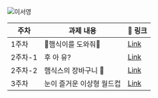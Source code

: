 ![이서영](https://user-images.githubusercontent.com/22493971/160269934-c6088047-fa0b-4600-9960-8636983fb9bf.png)

| 주차  | 과제 내용 |  🔗 링크  | 
|---|---|---|
| 1주차  | 🍔햄식이를 도와줘🍔  | [Link](https://github.com/THE-SOPT-WEB/leeSeoYeong/pull/1)  | 
| 2주차-1  | 후 아 유? | [Link](https://github.com/THE-SOPT-WEB/leeSeoYeong/pull/2)  | 
| 2주차-2 | 햄식스의 장바구니 🛒 | [Link](https://github.com/THE-SOPT-WEB/leeSeoYeong/pull/3)  | 
| 3주차 | 눈이 즐거운 이상형 월드컵 | [Link](https://github.com/THE-SOPT-WEB/leeSeoYeong/pull/4)  | 
